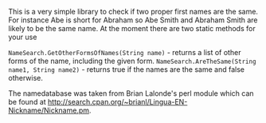 This is a very simple library to check if two proper first names are the same.  For instance Abe is short for Abraham so Abe Smith and Abraham Smith are likely to be the same name.  At the moment there are two static methods for your use

```NameSearch.GetOtherFormsOfNames(String name)``` -  returns a list of other forms of the name, including the given form.
```NameSearch.AreTheSame(String name1, String name2)``` -  returns true if the names are the same and false otherwise.

The namedatabase was taken from Brian Lalonde's perl module which can be found at http://search.cpan.org/~brianl/Lingua-EN-Nickname/Nickname.pm.
